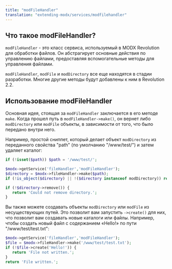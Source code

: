 ```yaml
---
title: "modFileHandler"
translation: "extending-modx/services/modfilehandler"
---
```


## Что такое modFileHandler?

`modFileHandler` - это класс сервиса, используемый в MODX Revolution для обработки файлов. Он абстрагирует основные действия по управлению файлами, предоставляя вспомогательные методы для управления файлами.

`modFileHandler`, `modFile` и `modDirectory` все еще находятся в стадии разработки. Многие другие методы будут добавлены к ним в Revolution 2.2.

## Использование modFileHandler

Основная идея, стоящая за `modFileHandler` заключается в его методе `make`. Когда прошел путь в `modFileHandler->make()`, он вернет либо `modDirectory` или `modFile` объекты, в зависимости от того, что было передано внутри него.

Например, простой сниппет, который делает объект `modDirectory` из переданного свойства "path" (по умолчанию "/www/test/") и затем удаляет каталог:

``` php
if (!isset($path)) $path = '/www/test/';

$modx->getService('fileHandler','modFileHandler');
$directory = $modx->fileHandler->make($path);
if (!is_object($directory) || !($directory instanceof modDirectory)) return 'Not a directory!';

if (!$directory->remove()) {
   return 'Could not remove directory.';
}
```

Вы также можете создавать объекты `modDirectory` или `modFile` из несуществующих путей. Это позволит вам запустить `->create()` для них, что позволит вам создавать новые каталоги или файлы. Например, чтобы создать новый файл с содержанием «Hello!» по пути "/www/test/test.txt":

``` php
$modx->getService('fileHandler','modFileHandler');
$file = $modx->fileHandler->make('/www/test/test.txt');
if (!$file->create('Hello!')) {
   return 'File not written.';
}
return 'File written.';
```
